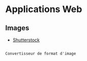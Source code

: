# Applications Web

## Images

- [Shutterstock](https://www.shutterstock.com/fr/image-converter?cr=c&ds_ag=&ds_agid=&ds_cid=71700000117953665&ds_eid=700000001507159&kw=&pl=PPC_GOO_FR_PM-)

```{note}

Convertisseur de format d'image


```